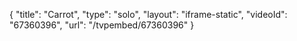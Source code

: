 {
    "title": "Carrot",
    "type": "solo",
    "layout": "iframe-static",
    "videoId": "67360396",
    "url": "\/tvpembed\/67360396"
}
